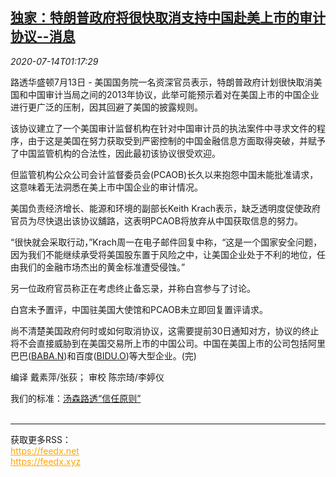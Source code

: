 <!--1594689798000-->
[独家：特朗普政府将很快取消支持中国赴美上市的审计协议--消息](https://cn.reuters.com/article/us-trump-china-ipo-audit-0714-idCNKCS24F03L)
------

<div><i>2020-07-14T01:17:29</i></div><div class="StandardArticleBody_body"><p>路透华盛顿7月13日 - 美国国务院一名资深官员表示，特朗普政府计划很快取消美国和中国审计当局之间的2013年协议，此举可能预示着对在美国上市的中国企业进行更广泛的压制，因其回避了美国的披露规则。 </p><p>该协议建立了一个美国审计监督机构在针对中国审计员的执法案件中寻求文件的程序，由于这是美国在努力获取受到严密控制的中国金融信息方面取得突破，并赋予了中国监管机构的合法性，因此最初该协议很受欢迎。 </p><p>但监管机构公众公司会计监督委员会(PCAOB)长久以来抱怨中国未能批准请求，这意味着无法洞悉在美上市中国企业的审计情况。 </p><p>美国负责经济增长、能源和环境的副部长Keith Krach表示，缺乏透明度促使政府官员为尽快退出该协议舖路，这表明PCAOB将放弃从中国获取信息的努力。 </p><p>“很快就会采取行动，”Krach周一在电子邮件回复中称，“这是一个国家安全问题，因为我们不能继续承受将美国股东置于风险之中，让美国企业处于不利的地位，任由我们的金融市场杰出的黄金标准遭受侵蚀。”  </p><p>另一位政府官员称正在考虑终止备忘录，并称白宫参与了讨论。 </p><p>白宫未予置评，中国驻美国大使馆和PCAOB未立即回复置评请求。 </p><p>尚不清楚美国政府何时或如何取消协议，这需要提前30日通知对方，协议的终止将不会直接威胁到在美国交易所上市的中国公司。中国在美国上市的公司包括阿里巴巴(<span id="symbol_BABA.N_0"><a href="//www.reuters.com/companies/BABA.N">BABA.N</a></span>)和百度(<span id="symbol_BIDU.O_1"><a href="//www.reuters.com/companies/BIDU.O">BIDU.O</a></span>)等大型企业。(完) </p><div class="Attribution_container"><div class="Attribution_attribution"><p class="Attribution_content">编译 戴素萍/张荻； 审校 陈宗琦/李婷仪 </p></div></div><div class="StandardArticleBody_trustBadgeContainer"><span class="StandardArticleBody_trustBadgeTitle">我们的标准：</span><span class="trustBadgeUrl"><a href="https://www.thomsonreuters.cn/content/dam/openweb/documents/pdf/china/brochures/about-us-1.pdf">汤森路透“信任原则”</a></span></div></div><br><hr><div>获取更多RSS：<br><a href="https://feedx.net" style="color:orange" target="_blank">https://feedx.net</a> <br><a href="https://feedx.xyz" style="color:orange" target="_blank">https://feedx.xyz</a><br></div>
